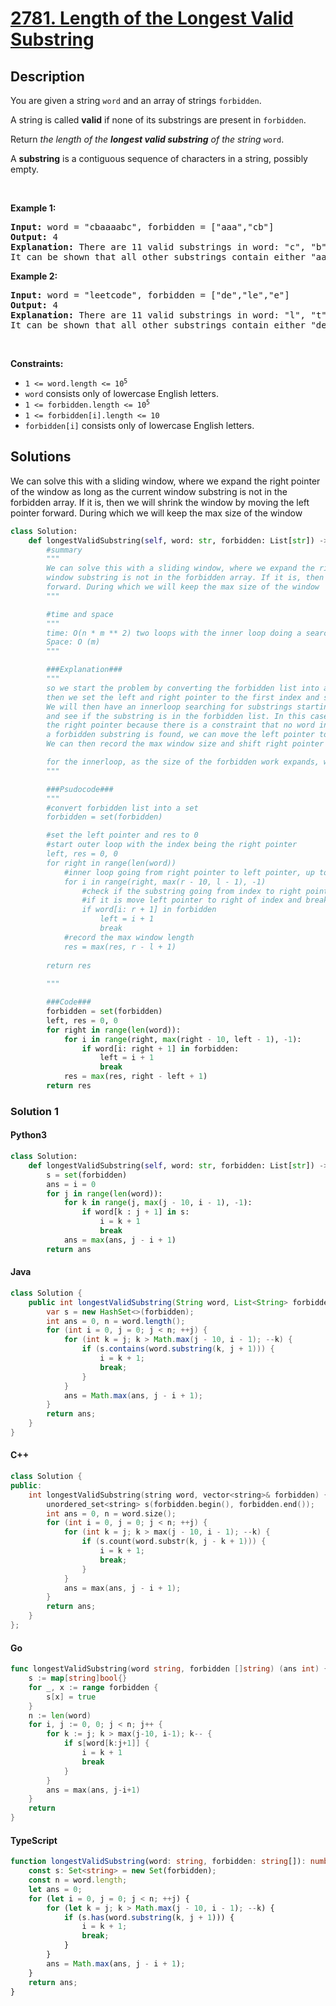 
<!-- problem:start -->

# [2781. Length of the Longest Valid Substring](https://leetcode.com/problems/length-of-the-longest-valid-substring)


## Description

<!-- description:start -->

<p>You are given a string <code>word</code> and an array of strings <code>forbidden</code>.</p>

<p>A string is called <strong>valid</strong> if none of its substrings are present in <code>forbidden</code>.</p>

<p>Return <em>the length of the <strong>longest valid substring</strong> of the string </em><code>word</code>.</p>

<p>A <strong>substring</strong> is a contiguous sequence of characters in a string, possibly empty.</p>

<p>&nbsp;</p>
<p><strong class="example">Example 1:</strong></p>

<pre>
<strong>Input:</strong> word = &quot;cbaaaabc&quot;, forbidden = [&quot;aaa&quot;,&quot;cb&quot;]
<strong>Output:</strong> 4
<strong>Explanation:</strong> There are 11 valid substrings in word: &quot;c&quot;, &quot;b&quot;, &quot;a&quot;, &quot;ba&quot;, &quot;aa&quot;, &quot;bc&quot;, &quot;baa&quot;, &quot;aab&quot;, &quot;ab&quot;, &quot;abc&quot; and &quot;aabc&quot;. The length of the longest valid substring is 4. 
It can be shown that all other substrings contain either &quot;aaa&quot; or &quot;cb&quot; as a substring. </pre>

<p><strong class="example">Example 2:</strong></p>

<pre>
<strong>Input:</strong> word = &quot;leetcode&quot;, forbidden = [&quot;de&quot;,&quot;le&quot;,&quot;e&quot;]
<strong>Output:</strong> 4
<strong>Explanation:</strong> There are 11 valid substrings in word: &quot;l&quot;, &quot;t&quot;, &quot;c&quot;, &quot;o&quot;, &quot;d&quot;, &quot;tc&quot;, &quot;co&quot;, &quot;od&quot;, &quot;tco&quot;, &quot;cod&quot;, and &quot;tcod&quot;. The length of the longest valid substring is 4.
It can be shown that all other substrings contain either &quot;de&quot;, &quot;le&quot;, or &quot;e&quot; as a substring. 
</pre>

<p>&nbsp;</p>
<p><strong>Constraints:</strong></p>

<ul>
	<li><code>1 &lt;= word.length &lt;= 10<sup>5</sup></code></li>
	<li><code>word</code> consists only of lowercase English letters.</li>
	<li><code>1 &lt;= forbidden.length &lt;= 10<sup>5</sup></code></li>
	<li><code>1 &lt;= forbidden[i].length &lt;= 10</code></li>
	<li><code>forbidden[i]</code> consists only of lowercase English letters.</li>
</ul>

<!-- description:end -->

## Solutions

<!-- solution:start -->
We can solve this with a sliding window, where we expand the right pointer of the window as long as the current
window substring is not in the forbidden array. If it is, then we will shrink the window by moving the left pointer
forward. During which we will keep the max size of the window

```python
class Solution:
    def longestValidSubstring(self, word: str, forbidden: List[str]) -> int:
        #summary
        """
        We can solve this with a sliding window, where we expand the right pointer of the window as long as the current
        window substring is not in the forbidden array. If it is, then we will shrink the window by moving the left pointer
        forward. During which we will keep the max size of the window
        """

        #time and space
        """
        time: O(n * m ** 2) two loops with the inner loop doing a search
        Space: O (m)
        """

        ###Explanation###
        """
        so we start the problem by converting the forbidden list into a set to reduce search time
        then we set the left and right pointer to the first index and start iterating thru the word. 
        We will then have an innerloop searching for substrings starting from the right pointer going to the left pointer
        and see if the substring is in the forbidden list. In this case we can set a limit of 10 indexes to the left of
        the right pointer because there is a constraint that no word in forbidden has a length greater than 10. if
        a forbidden substring is found, we can move the left pointer to the right of the inner index, and break the loop.
        We can then record the max window size and shift right pointer down

        for the innerloop, as the size of the forbidden work expands, we can reduce time complexity by using a trie
        """

        ###Psudocode###
        """
        #convert forbidden list into a set
        forbidden = set(forbidden)

        #set the left pointer and res to 0
        #start outer loop with the index being the right pointer
        left, res = 0, 0
        for right in range(len(word))
            #inner loop going from right pointer to left pointer, up to 10 indexes. Python right bound is not inclusive
            for i in range(right, max(r - 10, l - 1), -1)
                #check if the substring going from index to right pointer is in forbidden
                #if it is move left pointer to right of index and break from loop
                if word[i: r + 1] in forbidden
                    left = i + 1
                    break
            #record the max window length
            res = max(res, r - l + 1)
        
        return res
    
        """

        ###Code###
        forbidden = set(forbidden)
        left, res = 0, 0
        for right in range(len(word)):
            for i in range(right, max(right - 10, left - 1), -1):
                if word[i: right + 1] in forbidden:
                    left = i + 1
                    break
            res = max(res, right - left + 1)
        return res
```

### Solution 1

<!-- tabs:start -->

#### Python3

```python
class Solution:
    def longestValidSubstring(self, word: str, forbidden: List[str]) -> int:
        s = set(forbidden)
        ans = i = 0
        for j in range(len(word)):
            for k in range(j, max(j - 10, i - 1), -1):
                if word[k : j + 1] in s:
                    i = k + 1
                    break
            ans = max(ans, j - i + 1)
        return ans
```

#### Java

```java
class Solution {
    public int longestValidSubstring(String word, List<String> forbidden) {
        var s = new HashSet<>(forbidden);
        int ans = 0, n = word.length();
        for (int i = 0, j = 0; j < n; ++j) {
            for (int k = j; k > Math.max(j - 10, i - 1); --k) {
                if (s.contains(word.substring(k, j + 1))) {
                    i = k + 1;
                    break;
                }
            }
            ans = Math.max(ans, j - i + 1);
        }
        return ans;
    }
}
```

#### C++

```cpp
class Solution {
public:
    int longestValidSubstring(string word, vector<string>& forbidden) {
        unordered_set<string> s(forbidden.begin(), forbidden.end());
        int ans = 0, n = word.size();
        for (int i = 0, j = 0; j < n; ++j) {
            for (int k = j; k > max(j - 10, i - 1); --k) {
                if (s.count(word.substr(k, j - k + 1))) {
                    i = k + 1;
                    break;
                }
            }
            ans = max(ans, j - i + 1);
        }
        return ans;
    }
};
```

#### Go

```go
func longestValidSubstring(word string, forbidden []string) (ans int) {
	s := map[string]bool{}
	for _, x := range forbidden {
		s[x] = true
	}
	n := len(word)
	for i, j := 0, 0; j < n; j++ {
		for k := j; k > max(j-10, i-1); k-- {
			if s[word[k:j+1]] {
				i = k + 1
				break
			}
		}
		ans = max(ans, j-i+1)
	}
	return
}
```

#### TypeScript

```ts
function longestValidSubstring(word: string, forbidden: string[]): number {
    const s: Set<string> = new Set(forbidden);
    const n = word.length;
    let ans = 0;
    for (let i = 0, j = 0; j < n; ++j) {
        for (let k = j; k > Math.max(j - 10, i - 1); --k) {
            if (s.has(word.substring(k, j + 1))) {
                i = k + 1;
                break;
            }
        }
        ans = Math.max(ans, j - i + 1);
    }
    return ans;
}
```

<!-- tabs:end -->

<!-- solution:end -->

<!-- problem:end -->
